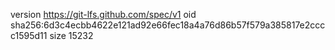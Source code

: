 version https://git-lfs.github.com/spec/v1
oid sha256:6d3c4ecbb4622e121ad92e66fec18a4a76d86b57f579a385817e2cccc1595d11
size 15232
